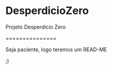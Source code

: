 DesperdicioZero
===============

Projeto Desperdicio Zero
 
===============

Seja paciente,
logo teremos um READ-ME

;)
